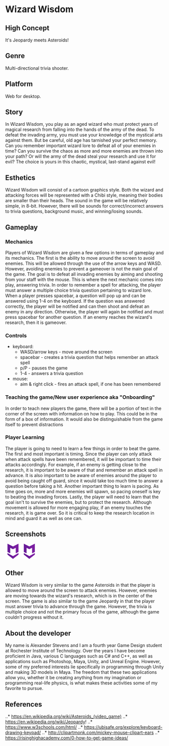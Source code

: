 # Wizard Wisdom

## High Concept
It's Jeopardy meets Asteroids!

## Genre
Multi-directional trivia shooter.

## Platform
Web for desktop.

## Story
In Wizard Wisdom, you play as an aged wizard who must protect years of magical research from falling into the hands of the army of the dead. To defeat the invading army, you must use your knowledge of the mystical arts against them. But be careful, old age has tarnished your perfect memory. Can you remember important wizard lore to defeat all of your enemies in time? Can you survive the chaos as more and more enemies are thrown into your path? Or will the army of the dead steal your research and use it for evil? The choice is yours in this chaotic, mystical, last-stand against evil!

## Esthetics
Wizard Wisdom will consist of a cartoon graphics style. Both the wizard and attacking forces will be represented with a Chibi style, meaning their bodies are smaller than their heads. The sound in the game will be relatively simple, in 8-bit. However, there will be sounds for correct/incorrect answers to trivia questions, background music, and winning/losing sounds.

## Gameplay
### Mechanics
Players of Wizard Wisdom are given a few options in terms of gameplay and its mechanics. The first is the ability to move around the screen to avoid enemies. This will be allowed through the use of the arrow keys and WASD. However, avoiding enemies to prevent a gameover is not the main goal of the game. The goal is to defeat all invading enemies by aiming and shooting from your staff with the mouse. This is where the next mechanic comes into play, answering trivia. In order to remember a spell for attacking, the player must answer a multiple choice trivia question pertaining to wizard lore. When a player presses spacebar, a question will pop up and can be answered using 1-4 on the keyboard. If the question was answered correctly, the player will be notified and can then shoot and defeat an enemy in any direction. Otherwise, the player will again be notified and must press spacebar for another question. If an enemy reaches the wizard's research, then it is gameover.

### Controls
- keyboard:
  - WASD/arrow keys - move around the screen
  - spacebar - creates a trivia question that helps remember an attack spell
  - p/P - pauses the game
  - 1-4 - answers a trivia question
 - mouse:
   - aim & right click - fires an attack spell, if one has been remembered
  
### Teaching the game/New user experience aka "Onboarding"
In order to teach new players the game, there will be a portion of text in the corner of the screen with information on how to play. This could be in the form of a box of information. It would also be distinguishable from the game itself to prevent distractions
 
### Player Learning
The player is going to need to learn a few things in order to beat the game. The first and most important is timing. Since the player can only attack when attack spells have been remembered, it will be important to time their attacks accordingly. For example, if an enemy is getting close to the research, it is important to be aware of that and remember an attack spell in advance. It is also important to be aware of enemies around the player to avoid being caught off guard, since it would take too much time to answer a question before taking a hit. Another important thing to learn is pacing. As time goes on, more and more enemies will spawn, so pacing oneself is key to beating the invading forces. Lastly, the player will need to learn that the goal isn't to survive the enemies, but to protect the research. Although movement is allowed for more engaging play, if an enemy touches the research, it is game over. So it is critical to keep the research location in mind and guard it as well as one can.

## Screenshots
![alt text](https://github.com/adam-p/markdown-here/raw/master/src/common/images/icon48.png "Logo Title Text 1")
![alt text](https://github.com/adam-p/markdown-here/raw/master/src/common/images/icon48.png "Logo Title Text 1")

## Other
Wizard Wisdom is very similar to the game Asteroids in that the player is allowed to move around the screen to attack enemies. However, enemies are moving towards the wizard's research, which is in the center of the screen. The game is also similar to the game Jeopardy in that the player must answer trivia to advance through the game. However, the trivia is multiple choice and not the primary focus of the game, although the game couldn't progress without it.

## About the developer
My name is Alexander Stevens and I am a fourth year Game Design student at Rochester Institute of Technology. Over the years I have become proficient in Java, various C languages such as C# and C++, as well as applications such as Photoshop, Maya, Unity, and Unreal Engine. However, some of my preferred interests lie specifically in programming through Unity and making 3D models in Maya. The freedom that these two applications allow you, whether it be creating anything from my imagination or programming real-life physics, is what makes these activities some of my favorite to pursue.

## References
..* https://en.wikipedia.org/wiki/Asteroids_(video_game)
..* https://en.wikipedia.org/wiki/Jeopardy!
..* https://www.w3schools.com/html/
..* https://ubisafe.org/explore/keyboard-drawing-keypad/
..* http://clipartmonk.com/mickey-mouse-clipart-ears
..* https://risinghighacademy.com/0-how-to-get-game-ideas/
